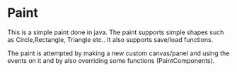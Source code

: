 # Paint

This is a simple paint done in java. The paint supports simple shapes such as Circle,Rectangle, Triangle etc..
It also supports save/load functions.

The paint is attempted by making a new custom canvas/panel and using the events on it and by also overriding some functions (PaintComponents).
